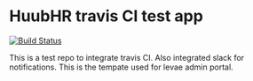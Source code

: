 # HuubHR travis CI test app

[![Build Status](https://travis-ci.org/ThilinaTCH/polymer-ci.svg?branch=master)](https://travis-ci.org/ThilinaTCH/polymer-ci)

This is a test repo to integrate travis CI. Also integrated slack for notifications.
This is the tempate used for levae admin portal.